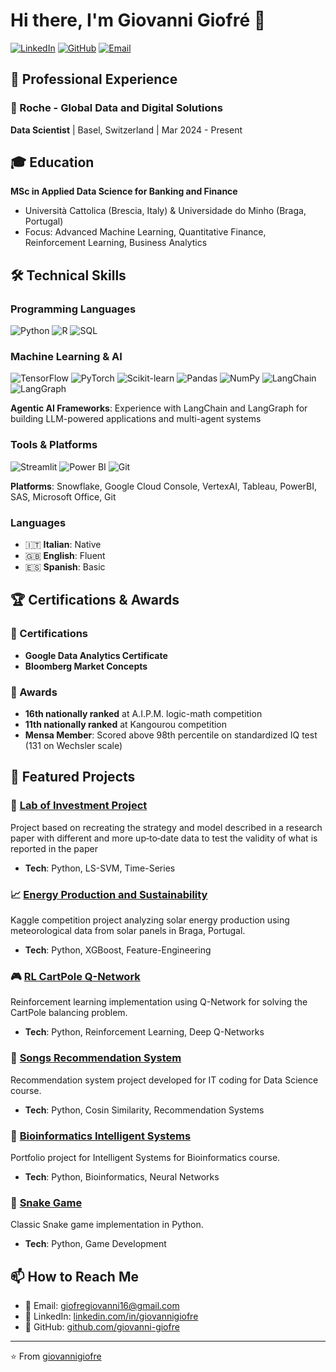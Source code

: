 # Hi there, I'm Giovanni Giofré 👋

[![LinkedIn](https://img.shields.io/badge/LinkedIn-0077B5?style=for-the-badge&logo=linkedin&logoColor=white)](https://linkedin.com/in/giovannigiofre)
[![GitHub](https://img.shields.io/badge/GitHub-100000?style=for-the-badge&logo=github&logoColor=white)](https://github.com/giovanni-giofre)
[![Email](https://img.shields.io/badge/Email-D14836?style=for-the-badge&logo=gmail&logoColor=white)](mailto:giofregiovanni16@gmail.com)

## 💼 Professional Experience

### 🔬 Roche - Global Data and Digital Solutions
**Data Scientist** | Basel, Switzerland | Mar 2024 - Present

## 🎓 Education

**MSc in Applied Data Science for Banking and Finance**
- Università Cattolica (Brescia, Italy) & Universidade do Minho (Braga, Portugal)
- Focus: Advanced Machine Learning, Quantitative Finance, Reinforcement Learning, Business Analytics

## 🛠️ Technical Skills

### Programming Languages
![Python](https://img.shields.io/badge/Python-3776AB?style=flat-square&logo=python&logoColor=white)
![R](https://img.shields.io/badge/R-276DC3?style=flat-square&logo=r&logoColor=white)
![SQL](https://img.shields.io/badge/SQL-4479A1?style=flat-square&logo=mysql&logoColor=white)

### Machine Learning & AI
![TensorFlow](https://img.shields.io/badge/TensorFlow-FF6F00?style=flat-square&logo=tensorflow&logoColor=white)
![PyTorch](https://img.shields.io/badge/PyTorch-EE4C2C?style=flat-square&logo=pytorch&logoColor=white)
![Scikit-learn](https://img.shields.io/badge/Scikit--learn-F7931E?style=flat-square&logo=scikit-learn&logoColor=white)
![Pandas](https://img.shields.io/badge/Pandas-150458?style=flat-square&logo=pandas&logoColor=white)
![NumPy](https://img.shields.io/badge/NumPy-013243?style=flat-square&logo=numpy&logoColor=white)
![LangChain](https://img.shields.io/badge/🦜_LangChain-1C3C3C?style=flat-square&logoColor=white)
![LangGraph](https://img.shields.io/badge/🕸️_LangGraph-FF6B6B?style=flat-square&logoColor=white)

**Agentic AI Frameworks**: Experience with LangChain and LangGraph for building LLM-powered applications and multi-agent systems

### Tools & Platforms
![Streamlit](https://img.shields.io/badge/Streamlit-FF4B4B?style=flat-square&logo=streamlit&logoColor=white)
![Power BI](https://img.shields.io/badge/Power_BI-F2C811?style=flat-square&logo=powerbi&logoColor=black)
![Git](https://img.shields.io/badge/Git-F05032?style=flat-square&logo=git&logoColor=white)

**Platforms**: Snowflake, Google Cloud Console, VertexAI, Tableau, PowerBI, SAS, Microsoft Office, Git

### Languages
- 🇮🇹 **Italian**: Native
- 🇬🇧 **English**: Fluent
- 🇪🇸 **Spanish**: Basic

## 🏆 Certifications & Awards

### 📜 Certifications
- **Google Data Analytics Certificate**
- **Bloomberg Market Concepts**

### 🥇 Awards
- **16th nationally ranked** at A.I.P.M. logic-math competition
- **11th nationally ranked** at Kangourou competition
- **Mensa Member**: Scored above 98th percentile on standardized IQ test (131 on Wechsler scale)

## 🔬 Featured Projects

### 💼 [Lab of Investment Project](https://github.com/ferro9902/Lab_of_Investment_project)
Project based on recreating the strategy and model described in a research paper with different and more up‑to‑date data to test the validity of what is reported in the paper
- **Tech**: Python, LS-SVM, Time-Series

### 📈 [Energy Production and Sustainability](https://github.com/giovannigiofre/Energy_Production_and_Sustainability-Kaggle_Competition)
Kaggle competition project analyzing solar energy production using meteorological data from solar panels in Braga, Portugal.
- **Tech**: Python, XGBoost, Feature-Engineering

### 🎮 [RL CartPole Q-Network](https://github.com/giovannigiofre/RL_Cartpole_Q-Net)
Reinforcement learning implementation using Q-Network for solving the CartPole balancing problem.
- **Tech**: Python, Reinforcement Learning, Deep Q-Networks

### 🎵 [Songs Recommendation System](https://github.com/giovannigiofre/songs_recommendation_system)
Recommendation system project developed for IT coding for Data Science course.
- **Tech**: Python, Cosin Similarity, Recommendation Systems

### 🧬 [Bioinformatics Intelligent Systems](https://github.com/giovannigiofre/si)
Portfolio project for Intelligent Systems for Bioinformatics course.
- **Tech**: Python, Bioinformatics, Neural Networks

### 🐍 [Snake Game](https://github.com/giovannigiofre/snake_game)
Classic Snake game implementation in Python.
- **Tech**: Python, Game Development

## 📫 How to Reach Me
- 📧 Email: giofregiovanni16@gmail.com
- 💼 LinkedIn: [linkedin.com/in/giovannigiofre](https://linkedin.com/in/giovannigiofre)
- 🐙 GitHub: [github.com/giovanni-giofre](https://github.com/giovanni-giofre)

---

⭐️ From [giovannigiofre](https://github.com/giovannigiofre)
